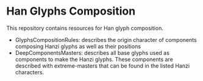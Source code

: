# Han Glyphs Composition

This repository contains resources for Han glyph composition.

- GlyphsCompositionRules: describes the origin character of components composing Hanzi glyphs as well as their positions
- DeepComponentsMasters: describes all base glyphs used as components to make the Hanzi glyphs. These components are described with extreme-masters that can be found in the listed Hanzi characters.
